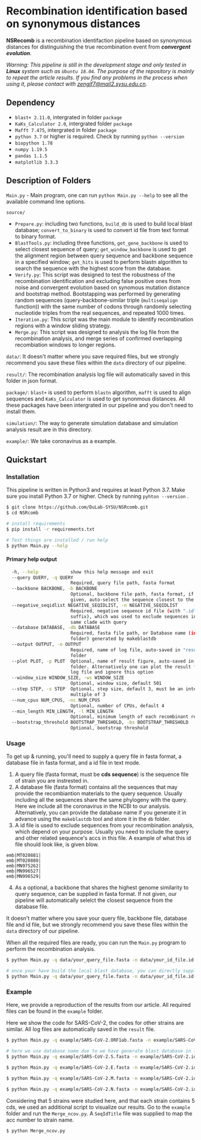 # Recombination identification based on synonymous distances

**NSRecomb** is a recombination identifaction pipeline based on synonymous distances for distinguishing the true recombination event from ***convergent evolution***.

*Warning: This pipeline is still in the development stage and only tested in **Linux** system such as `Ubuntu 18.04`. The purpose of the repository is mainly to repeat the article results. If you find any problems in the process when using it, please contact with zengjf7@mail2.sysu.edu.cn.*

## Dependency

- `blast+ 2.11.0`, intergrated in folder `package`
- `KaKs_Calculator 2.0`, intergrated folder `package`
- `Mafft 7.475`, intergrated in folder `package`
- `python 3.7` or higher is required. Check by running `python --version`
- `biopython 1.78`
- `numpy 1.19.5`
- `pandas 1.1.5`
- `matplotlib 3.3.3`

## Description of Folders

`Main.py` - Main program, one can run `python Main.py --help` to see all the available command line options.

`source/`

- `Prepare.py`: including two functions, `build_db` is used to build local blast database; `convert_to_binary` is used to convert id file from text format to binary format.
- `BlastTools.py`: including three functions, `get_gene_backbone` is used to select closest sequence of query; `get_window_backbone` is used to get the alignment region between query sequence and backbone sequence in a specified window; `get_hits` is used to perform blastn algorithm to search the sequence with the highest score from the database.
- `Verify.py`: This script was designed to test the robustness of the recombination identification and excluding false positive ones from noise and convergent evolution based on synomous mutation distance and bootstrap method. Bootstapping was performed by generating random sequences (query-backbone-similar triple (`multiseqalign` function)) with the same number of codons through randomly selecting nucleotide triples from the real sequences, and repeated 1000 times.
- `Iteration.py`: This script was the main module to identify recombination regions with a window sliding strategy.
- `Merge.py`: This script was designed to analysis the log file from the recombination analysis, and merge series of confirmed overlapping recombiation windows to longer regions.

`data/`:  It doesn't matter where you save required files, but we strongly recommend you save these files within the `data` directory of our pipeline.

`result/`: The recombination analysis log file will automatically saved in this folder in json format.

`package/`: `blast+` is used to perform `blastn` algorithm, `mafft` is used to align sequences and `KaKs_Calculator` is used to get synonmous distances. All these packages have been intergrated in our pipeline and you don't need to install them.

`simulation/`: The way to generate simulation database and simulation analysis result are in this directory.

`example/`: We take coronavirus as a example.

## Quickstart

### Installation

This pipeline is written in Python3 and requires at least Python 3.7. Make sure you install Python 3.7 or higher. Check by running `pyhton --version` .

```bash
$ git clone https://github.com/DuLab-SYSU/NSRcomb.git
$ cd NSRcomb

# install requirements
$ pip install -r requirements.txt

# Test things are installed / run help
$ python Main.py --help
```

#### Primary help output

```bash
  -h, --help            show this help message and exit
  --query QUERY, -q QUERY
                        Required, query file path, fasta format
  --backbone BACKBONE, -b BACKBONE
                        Optional, backbone file path, fasta format, if not
                        given, auto-select the sequence closest to the query
  --negative_seqidlist NEGATIVE_SEQIDLIST, -n NEGATIVE_SEQIDLIST
                        Required, negative sequence id file (with ".id" as
                        suffix), which was used to exclude sequences in the
                        same clade with query
  --database DATABASE, -db DATABASE
                        Required, fasta file path, or Database name (in "db"
                        folder) generated by makeblastdb
  --output OUTPUT, -o OUTPUT
                        Required, name of log file, auto-saved in "result"
                        folder
  --plot PLOT, -p PLOT  Optional, name of result figure, auto-saved in result
                        folder. Alternatively one can plot the result from the
                        log file and ignore this option
  --window_size WINDOW_SIZE, -ws WINDOW_SIZE
                        Optional, window size, default 501
  --step STEP, -s STEP  Optional, step size, default 3, must be an integer
                        multiple of 3
  --num_cpus NUM_CPUS, -nc NUM_CPUS
                        Optional, number of CPUs, default 4
  --min_length MIN_LENGTH, -l MIN_LENGTH
                        Optional, minimum length of each recombinant region
  --bootstrap_threshold BOOTSTRAP_THRESHOLD, -bs BOOTSTRAP_THRESHOLD
                        Optional, bootstrap threshold


```

### Usage

To get up & running, you'll need to supply a query file in fasta format, a database file in fasta format, and a id file in text mode.

1. A query file (fasta format, must be **cds sequence**) is the sequence file of strain you are instrested in.
2. A database file (fasta format) contains all the sequences that may provide the recombiantion materials to the query sequence. Usually including all the sequences share the same phylogeny with the query. Here we include all the coronavirus in the NCBI to our analysis. Alternatively, you can provide the database name if you generate it in advance using the `makeblastdb` tool and store it in the `db` folder.
3. A id file is used to exclude sequences from your recombination analysis, which depend on your purpose. Usually you need to include the query and other related sequence's accs in this file. A example of what this id file should look like, is given blow.

```
emb|MT020881|
emb|MT020880|
emb|MN975262|
emb|MN996527|
emb|MN996529|
```

4. As a optional, a backbone that shares the highest genome similarity to query sequence, can be supplied in fasta format. If not given, our pipeline will automatically selelct the closest sequence from the database file.

It doesn't matter where you save your query file, backbone file, database file and id file, but we strongly recommend you save these files within the `data` directory of our pipeline.

When all the required files are ready, you can run the `Main.py` program to perform the recombination analysis.

```bash
$ python Main.py -q data/your_query_file.fasta -n data/your_id_file.id -db data/your_database_file.fasta -b data/your_backbone_file.fasta -ws window_size -s step_size -nc cpu_number -o output_log_name -p output_fig_name

# once your have build the local blast database, you can directly supply the name of your own database
$ python Main.py -q data/your_query_file.fasta -n data/your_id_file.id -db your_database_name -b data/your_backbone_file.fasta -ws window_size -s step_size -nc cpu_number -o output_log_name -p output_fig_name
```

### Example

Here, we provide a reproduction of the results from our article. All required files can be found in the `example` folder.

Here we show the code for SARS-CoV-2, the codes for other strains are similar. All log files are automatically saved in the `result` file.

```bash
$ python Main.py -q example/SARS-CoV-2.ORF1ab.fasta -n example/SARS-CoV-2.id -b example/SARS-CoV-2.backbone -db example/all_cov_unify.fasta -ws 501 -s 3 -nc 10 -o SARS-CoV-2.ORF1ab.result

# here we use database name due to we have generate blast database in last command
$ python Main.py -q example/SARS-CoV-2.S.fasta -n example/SARS-CoV-2.id -b example/SARS-CoV-2.backbone -db all_cov_unify -ws 501 -s 3 -nc 10 -o SARS-CoV-2.S.result

$ python Main.py -q example/SARS-CoV-2.E.fasta -n example/SARS-CoV-2.id -b example/SARS-CoV-2.backbone -db all_cov_unify -ws 501 -s 3 -nc 10 -o SARS-CoV-2.E.result

$ python Main.py -q example/SARS-CoV-2.M.fasta -n example/SARS-CoV-2.id -b example/SARS-CoV-2.backbone -db all_cov_unify -ws 501 -s 3 -nc 10 -o SARS-CoV-2.M.result

$ python Main.py -q example/SARS-CoV-2.N.fasta -n example/SARS-CoV-2.id -b example/SARS-CoV-2.backbone -db all_cov_unify -ws 501 -s 3 -nc 10 -o SARS-CoV-2.N.result
```

Considering that 5 strains were studied here, and that each strain contains 5 cds, we used an additional script to visualize our results. Go to the `example` folder and run the `Merge_ncov.py`. A `SeqIdTitle` file was supplied to map the acc number to strain name.

```bash
$ python Merge_ncov.py
```
